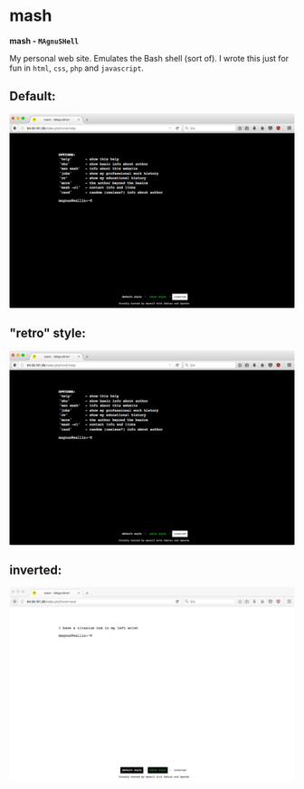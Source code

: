 # mash
**mash - `MAgnuSHell`**

My personal web site. Emulates the Bash shell (sort of).
I wrote this just for fun in `html`, `css`, `php` and `javascript`.

<h2>Default:</h2>

![website image](scrots/mash_default.png)

<h2>"retro" style:</h2>

![website image](scrots/mash_default.png)

<h2>inverted:</h2>

![website image](scrots/mash_inv.png)

